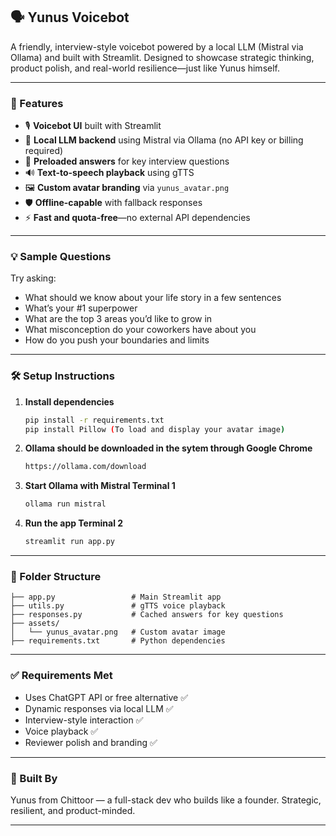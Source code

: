 ## 🗣️ Yunus Voicebot

A friendly, interview-style voicebot powered by a local LLM (Mistral via Ollama) and built with Streamlit. Designed to showcase strategic thinking, product polish, and real-world resilience—just like Yunus himself.

---

### 🚀 Features

- 🎙️ **Voicebot UI** built with Streamlit  
- 🧠 **Local LLM backend** using Mistral via Ollama (no API key or billing required)  
- 💬 **Preloaded answers** for key interview questions  
- 🔊 **Text-to-speech playback** using gTTS  
- 🖼️ **Custom avatar branding** via `yunus_avatar.png`  
- 🛡️ **Offline-capable** with fallback responses  
- ⚡ **Fast and quota-free**—no external API dependencies

---

### 💡 Sample Questions

Try asking:
- What should we know about your life story in a few sentences  
- What’s your #1 superpower  
- What are the top 3 areas you’d like to grow in  
- What misconception do your coworkers have about you  
- How do you push your boundaries and limits  

---

### 🛠️ Setup Instructions

1. **Install dependencies**  
   ```bash
   pip install -r requirements.txt
   pip install Pillow (To load and display your avatar image)
   ```
2. **Ollama should be downloaded in the sytem through Google Chrome**
   ```bash
   https://ollama.com/download
   ```
   
3. **Start Ollama with Mistral Terminal 1**  
   ```bash
   ollama run mistral
   ```

4. **Run the app Terminal 2**  
   ```bash
   streamlit run app.py
   ```

---

### 📁 Folder Structure

```
├── app.py                 # Main Streamlit app
├── utils.py               # gTTS voice playback
├── responses.py           # Cached answers for key questions
├── assets/
│   └── yunus_avatar.png   # Custom avatar image
├── requirements.txt       # Python dependencies
```

---

### ✅ Requirements Met

- Uses ChatGPT API or free alternative ✅  
- Dynamic responses via local LLM ✅  
- Interview-style interaction ✅  
- Voice playback ✅  
- Reviewer polish and branding ✅

---

### 🧠 Built By

Yunus from Chittoor — a full-stack dev who builds like a founder. Strategic, resilient, and product-minded.

---


